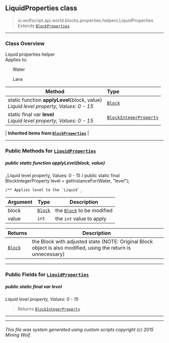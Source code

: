 ## LiquidProperties __class__

>io.wolfscript.api.world.blocks.properties.helpers.LiquidProperties
>Extends [`BlockProperties`](BlockProperties.md)

---

### Class Overview

Liquid properties helper<br/> Applies to:<br/> <ul>Water</ul> <ul>Lava</ul>

Method | Type   
--- | :--- 
static function __applyLevel__(block, value) <br> _Liquid level property, Values: 0 - 15_ | [`Block`](../../Block.md)
static final var __level__ <br> _Liquid level property, Values: 0 - 15_ | [`BlockIntegerProperty`](../BlockIntegerProperty.md)
 |
__Inherited items from [`BlockProperties`](BlockProperties.md)__ |





---


### Public Methods for [`LiquidProperties`](LiquidProperties.md)

##### <a id='applylevel'></a>public static function __applyLevel__(block, value)

_Liquid level property, Values: 0 - 15 /
    public static final BlockIntegerProperty level = getInstanceFor(Water, "level");

    /** Applies level to the `Liquid`_

Argument | Type | Description  
--- | --- | --- 
block | [`Block`](../../Block.md) | the [`Block`](../../Block.md) to be modified
value | `int` | the `int` value to apply

Returns | Description
--- | --- 
[`Block`](../../Block.md) | the Block with adjusted state (NOTE: Original Block object is also modified, using the return is unnecessary)


---

### Public Fields for [`LiquidProperties`](LiquidProperties.md)

##### <a id='level'></a>public static final var __level__

_Liquid level property, Values: 0 - 15_

>Returns
>  [`BlockIntegerProperty`](../BlockIntegerProperty.md)

---


---


###### This file was system generated using custom scripts copyright (c) 2015 Mining Wolf.
	

